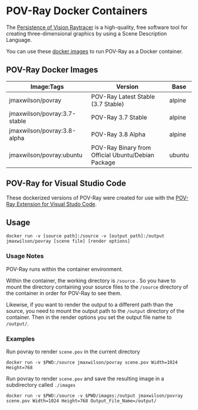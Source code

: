 # POV-Ray Docker Containers

The [Persistence of Vision Raytracer](http://povray.org) is a high-quality, free software tool for creating three-dimensional graphics by using a Scene Description Language.

You can use these [docker images](https://cloud.docker.com/repository/docker/jmaxwilson/povray) to run POV-Ray as a Docker container.

## POV-Ray Docker Images

|Image:Tags| Version | Base |
|--|--|--|
| jmaxwilson/povray| POV-Ray Latest Stable (3.7 Stable) | alpine |
| jmaxwilson/povray:3.7-stable | POV-Ray 3.7 Stable | alpine |
| jmaxwilson/povray:3.8-alpha | POV-Ray 3.8 Alpha | alpine |
| jmaxwilson/povray:ubuntu | POV-Ray Binary from Official Ubuntu/Debian Package| ubuntu |

## POV-Ray for Visual Studio Code

These dockerized versions of POV-Ray were created for use with the [POV-Ray Extension for Visual Studo Code](https://github.com/jmaxwilson/vscode-povray).


## Usage

    docker run -v [source path]:/source -v [output path]:/output jmaxwilson/povray [scene file] [render options]

### Usage Notes

POV-Ray runs within the container environment. 

Within the container, the working directory is `/source` . So you have to mount the directory containing your source files to the `/source` directory of the container in order for POV-Ray to see them.

Likewise, if you want to render the output to a different path than the source, you need to mount the output path to the `/output` directory of the container. Then in the render options you set the output file name to `/output/`.

### Examples

Run povray to render `scene.pov` in the current directory

    docker run -v $PWD:/source jmaxwilson/povray scene.pov Width=1024 Height=768

Run povray to render `scene.pov` and save the resulting image in a subdirectory called `./images`

    docker run -v $PWD:/source -v $PWD/images:/output jmaxwilson/povray scene.pov Width=1024 Height=768 Output_File_Name=/output/


